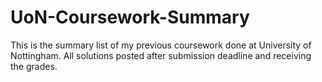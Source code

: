 # UoN-Coursework-Summary
This is the summary list of my previous coursework done at University of Nottingham. All solutions posted after submission deadline and receiving the grades.
